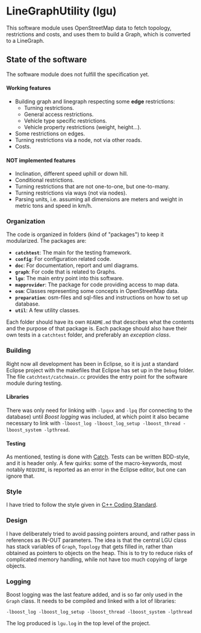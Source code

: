 LineGraphUtility (lgu)
======================
This software module uses OpenStreetMap data to fetch topology, restrictions and costs, and uses them to build a Graph, which is converted to a LineGraph.

## State of the software
The software module does not fulfill the specification yet.

#### Working features
- Building graph and linegraph respecting some **edge** restrictions:
    - Turning restrictions.
    - General access restrictions.
    - Vehicle type specific restrictions.
    - Vehicle property restrictions (weight, height...).
- Some restrictions on edges.
- Turning restrictions via a node, not via other roads.
- Costs.

#### NOT implemented features
- Inclination, different speed uphill or down hill.
- Conditional restrictions.
- Turning restrictions that are not one-to-one, but one-to-many.
- Turning restrictions via ways (not via nodes).
- Parsing units, i.e. assuming all dimensions are meters and weight in metric tons and speed in km/h.

### Organization
The code is organized in folders (kind of "packages") to keep it modularized. The packages are:

- **`catchtest`**: The main for the testing framework.
- **`config`**: For configuration related code.
- **`doc`**: For documentation, report and uml diagrams.
- **`graph`**: For code that is related to Graphs.
- **`lgu`**: The main entry point into this software.
- **`mapprovider`**: The package for code providing access to map data.
- **`osm`**: Classes representing some concepts in OpenStreetMap data.
- **`preparation`**: osm-files and sql-files and instructions on how to set up database.
- **`util`**: A few utility classes.

Each folder should have its own `README.md` that describes what the contents and the purpose of that package is. Each package should also have their own tests in a `catchtest` folder, and preferably an *exception class*.

### Building
Right now  all development has been in Eclipse, so it is just a standard Eclipse project with the makefiles that Eclipse has set up in the `Debug` folder. The file `catchtest/catchmain.cc` provides the entry point for the software module during testing.

#### Libraries
There was only need for linking with `-lpqxx` and `-lpq` (for connecting to the database) until *Boost logging* was included, at which point it also became necessary to link with `-lboost_log -lboost_log_setup -lboost_thread -lboost_system -lpthread`.

#### Testing
As mentioned, testing is done with [Catch](https://github.com/philsquared/Catch). Tests can be written BDD-style, and it is header only. A few quirks: some of the macro-keywords, most notably `REQUIRE`, is reported as an error in the Eclipse editor, but one can ignore that.

### Style
I have tried to follow the style given in [C++ Coding Standard](http://www.possibility.com/Cpp/CppCodingStandard.html).

### Design
I have deliberately tried to avoid passing pointers around, and rather pass in references as IN-OUT parameters. The idea is that the central LGU class has stack variables of `Graph`, `Topology` that gets filled in, rather than obtained as pointers to objects on the heap. This is to try to reduce risks of complicated memory handling, while not have too much copying of large objects.

### Logging
Boost logging was the last feature added, and is so far only used in the `Graph` class. It needs to be compiled and linked with a lot of libraries:
    
    -lboost_log -lboost_log_setup -lboost_thread -lboost_system -lpthread
    
The log produced is `lgu.log` in the top level of the project.
